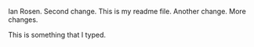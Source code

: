 Ian Rosen.
Second change.
This is my readme file.
Another change.
More changes.

This is something that I typed.